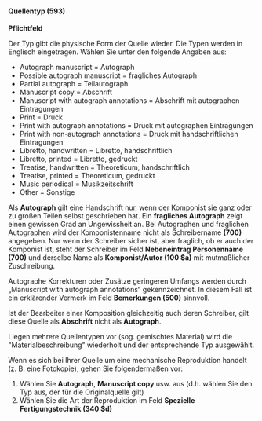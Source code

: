 #### Quellentyp (593)
**Pflichtfeld**

Der Typ gibt die physische Form der Quelle wieder. Die Typen werden in Englisch eingetragen. Wählen Sie unter den folgende Angaben aus:

- Autograph manuscript = Autograph
- Possible autograph manuscript = fragliches Autograph
- Partial autograph = Teilautograph
- Manuscript copy = Abschrift
- Manuscript with autograph annotations = Abschrift mit autographen Eintragungen
- Print = Druck
- Print with autograph annotations = Druck mit autographen Eintragungen  
- Print with non-autograph annotations = Druck mit handschriftlichen Eintragungen  
- Libretto, handwritten = Libretto, handschriftlich  
- Libretto, printed = Libretto, gedruckt  
- Treatise, handwritten = Theoreticum, handschriftlich
- Treatise, printed = Theoreticum, gedruckt  
- Music periodical = Musikzeitschrift  
- Other = Sonstige  

Als **Autograph** gilt eine Handschrift nur, wenn der Komponist sie ganz oder zu großen Teilen selbst geschrieben hat. Ein **fragliches Autograph** zeigt einen gewissen Grad an Ungewissheit an. Bei Autographen und fraglichen Autographen wird der Komponistenname nicht als Schreibername **(700)** angegeben. Nur wenn der Schreiber sicher ist, aber fraglich, ob er auch der Komponist ist, steht der Schreiber im Feld **Nebeneintrag Personenname (700)** und derselbe Name als **Komponist/Autor (100 $a)** mit mutmaßlicher Zuschreibung.

Autographe Korrekturen oder Zusätze geringeren Umfangs werden durch „Manuscript with autograph annotations“ gekennzeichnet. In diesem Fall ist ein erklärender Vermerk im Feld **Bemerkungen (500)** sinnvoll.

Ist der Bearbeiter einer Komposition gleichzeitig auch deren Schreiber, gilt diese Quelle als **Abschrift** nicht als **Autograph**.

Liegen mehrere Quellentypen vor (sog. gemischtes Material) wird die "Materialbeschreibung" wiederholt und der entsprechende Typ ausgewählt.

Wenn es sich bei Ihrer Quelle um eine mechanische Reproduktion handelt (z. B. eine Fotokopie), gehen Sie folgendermaßen vor:

1. Wählen Sie **Autograph**, **Manuscript copy** usw. aus (d.h. wählen Sie den Typ aus, der für die Originalquelle gilt)
2. Wählen Sie die Art der Reproduktion im Feld **Spezielle Fertigungstechnik (340 $d)**
